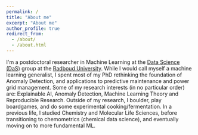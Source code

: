 ```yaml
---
permalink: /
title: "About me"
excerpt: "About me"
author_profile: true
redirect_from: 
  - /about/
  - /about.html
---
```


I'm a postdoctoral researcher in Machine Learning at the [Data Science (DaS)](https://www.ru.nl/datascience/) group at the [Radboud University](https://www.ru.nl/). While I would call myself a machine learning generalist, I spent most of my PhD rethinking the foundation of Anomaly Detection, and applications to predictive maintenance and power grid management. Some of my research interests (in no particular order) are: Explainable AI, Anomaly Detection, Machine Learning Theory and Reproducible Research. Outside of my research, I boulder, play boardgames, and do some experimental cooking/fermentation.
In a previous life, I studied Chemistry and Molecular Life Sciences, before transitioning to chemometrics (chemical data science), and eventually moving on to more fundamental ML.
